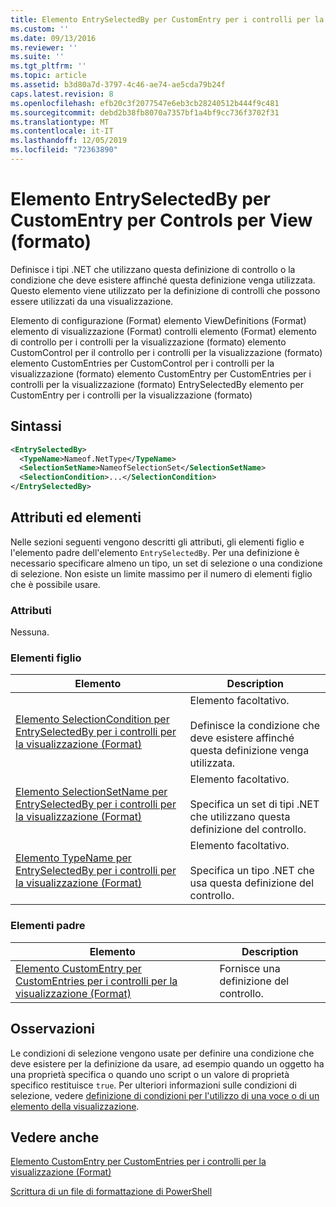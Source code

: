 ```yaml
---
title: Elemento EntrySelectedBy per CustomEntry per i controlli per la visualizzazione (Format) | Microsoft Docs
ms.custom: ''
ms.date: 09/13/2016
ms.reviewer: ''
ms.suite: ''
ms.tgt_pltfrm: ''
ms.topic: article
ms.assetid: b3d80a7d-3797-4c46-ae74-ae5cda79b24f
caps.latest.revision: 8
ms.openlocfilehash: efb20c3f2077547e6eb3cb28240512b444f9c481
ms.sourcegitcommit: debd2b38fb8070a7357bf1a4bf9cc736f3702f31
ms.translationtype: MT
ms.contentlocale: it-IT
ms.lasthandoff: 12/05/2019
ms.locfileid: "72363890"
---
```

# <a name="entryselectedby-element-for-customentry-for-controls-for-view-format"></a>Elemento EntrySelectedBy per CustomEntry per Controls per View (formato)

Definisce i tipi .NET che utilizzano questa definizione di controllo o la condizione che deve esistere affinché questa definizione venga utilizzata. Questo elemento viene utilizzato per la definizione di controlli che possono essere utilizzati da una visualizzazione.

Elemento di configurazione (Format) elemento ViewDefinitions (Format) elemento di visualizzazione (Format) controlli elemento (Format) elemento di controllo per i controlli per la visualizzazione (formato) elemento CustomControl per il controllo per i controlli per la visualizzazione (formato) elemento CustomEntries per CustomControl per i controlli per la visualizzazione (formato) elemento CustomEntry per CustomEntries per i controlli per la visualizzazione (formato) EntrySelectedBy elemento per CustomEntry per i controlli per la visualizzazione (formato)

## <a name="syntax"></a>Sintassi

```xml
<EntrySelectedBy>
  <TypeName>Nameof.NetType</TypeName>
  <SelectionSetName>NameofSelectionSet</SelectionSetName>
  <SelectionCondition>...</SelectionCondition>
</EntrySelectedBy>
```

## <a name="attributes-and-elements"></a>Attributi ed elementi

Nelle sezioni seguenti vengono descritti gli attributi, gli elementi figlio e l'elemento padre dell'elemento `EntrySelectedBy`. Per una definizione è necessario specificare almeno un tipo, un set di selezione o una condizione di selezione. Non esiste un limite massimo per il numero di elementi figlio che è possibile usare.

### <a name="attributes"></a>Attributi

Nessuna.

### <a name="child-elements"></a>Elementi figlio

|Elemento|Description|
|-------------|-----------------|
|[Elemento SelectionCondition per EntrySelectedBy per i controlli per la visualizzazione (Format)](./selectioncondition-element-for-entryselectedby-for-controls-for-view-format.md)|Elemento facoltativo.<br /><br /> Definisce la condizione che deve esistere affinché questa definizione venga utilizzata.|
|[Elemento SelectionSetName per EntrySelectedBy per i controlli per la visualizzazione (Format)](./selectionsetname-element-for-entryselectedby-for-controls-for-view-format.md)|Elemento facoltativo.<br /><br /> Specifica un set di tipi .NET che utilizzano questa definizione del controllo.|
|[Elemento TypeName per EntrySelectedBy per i controlli per la visualizzazione (Format)](./typename-element-for-entryselectedby-for-controls-for-view-format.md)|Elemento facoltativo.<br /><br /> Specifica un tipo .NET che usa questa definizione del controllo.|

### <a name="parent-elements"></a>Elementi padre

|Elemento|Description|
|-------------|-----------------|
|[Elemento CustomEntry per CustomEntries per i controlli per la visualizzazione (Format)](./customentry-element-for-customentries-for-controls-for-view-format.md)|Fornisce una definizione del controllo.|

## <a name="remarks"></a>Osservazioni

Le condizioni di selezione vengono usate per definire una condizione che deve esistere per la definizione da usare, ad esempio quando un oggetto ha una proprietà specifica o quando uno script o un valore di proprietà specifico restituisce `true`. Per ulteriori informazioni sulle condizioni di selezione, vedere [definizione di condizioni per l'utilizzo di una voce o di un elemento della visualizzazione](./defining-conditions-for-displaying-data.md).

## <a name="see-also"></a>Vedere anche

[Elemento CustomEntry per CustomEntries per i controlli per la visualizzazione (Format)](./customentry-element-for-customentries-for-controls-for-view-format.md)

[Scrittura di un file di formattazione di PowerShell](./writing-a-powershell-formatting-file.md)
